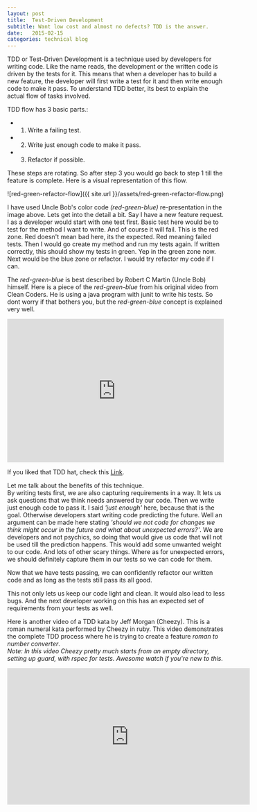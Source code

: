 ```yaml
---
layout: post
title:  Test-Driven Development
subtitle: Want low cost and almost no defects? TDD is the answer.
date:   2015-02-15
categories: technical blog
---
```


TDD or Test-Driven Development is a technique used by developers for writing code. Like the name reads, the development or the written code is driven by the tests for it. This means that when a developer has to build a new feature, the developer will first write a test for it and then write enough code to make it pass. To understand TDD better, its best to explain the actual flow of tasks involved.

TDD flow has 3 basic parts.:
+ 1. Write a failing test.
+ 2. Write just enough code to make it pass.
+ 3. Refactor if possible.

These steps are rotating. So after step 3 you would go back to step 1 till the feature is complete. Here is a visual representation of this flow.

![red-green-refactor-flow]({{ site.url }}/assets/red-green-refactor-flow.png)

I have used Uncle Bob's color code *(red-green-blue)* re-presentation in the image above. Lets get into the detail a bit. Say I have a new feature request. I as a developer would start with one test first. Basic test here would be to test for the method I want to write. And of course it will fail. This is the red zone. Red doesn't mean bad here, its the expected. Red meaning failed tests. Then I would go create my method and run my tests again. If written correctly, this should show my tests in green. Yep in the green zone now. Next would be the blue zone or refactor. I would try refactor my code if I can.

The *red-green-blue* is best described by Robert C Martin (Uncle Bob) himself. Here is a piece of the *red-green-blue* from his original video from Clean Coders. He is using a java program with junit to write his tests. So dont worry if that bothers you, but the *red-green-blue* concept is explained very well.

 <iframe src="https://player.vimeo.com/video/43734265" width="500" height="331" frameborder="0" webkitallowfullscreen mozallowfullscreen allowfullscreen title="-1"></iframe>

If you liked that TDD hat, check this [Link](http://blog.gdinwiddie.com/2012/12/26/tdd-hat/).

Let me talk about the benefits of this technique.
<br>By writing tests first, we are also capturing requirements in a way. It lets us ask questions that we think needs answered by our code. Then we write just enough code to pass it. I said *'just enough'* here, because that is the goal. Otherwise developers start writing code predicting the future. Well an argument can be made here stating *'should we not code for changes we think might occur in the future and what about unexpected errors?'*. We are developers and not psychics, so doing that would give us code that will not be used till the prediction happens. This would add some unwanted weight to our code. And lots of other scary things. Where as for unexpected errors, we should definitely capture them in our tests so we can code for them.

Now that we have tests passing, we can confidently refactor our written code and as long as the tests still pass its all good.

This not only lets us keep our code light and clean. It would also lead to less bugs. And the next developer working on this has an expected set of requirements from your tests as well.

Here is another video of a TDD kata by Jeff Morgan (Cheezy). This is a roman numeral kata performed by Cheezy in ruby. This video demonstrates the complete TDD process where he is trying to create a feature *roman to number converter*. <br>*Note: In this video Cheezy pretty much starts from an empty directory, setting up guard, with rspec for tests. Awesome watch if you're new to this.*

<iframe width="560" height="315" src="https://www.youtube.com/embed/egvFazben54" frameborder="0" allowfullscreen></iframe>
                
